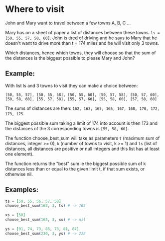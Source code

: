 # Where to visit

John and Mary want to travel between a few towns A, B, C ...

Mary has on a sheet of paper a list of distances between these towns. `ls =
[50, 55, 57, 58, 60]`. John is tired of driving and he says to Mary that he
doesn't want to drive more than t = 174 miles and he will visit only 3 towns.

Which distances, hence which towns, they will choose so that the sum of the
distances is the biggest possible to please Mary and John?

## Example:

With list ls and 3 towns to visit they can make a choice between:

    [50, 55, 57], [50, 55, 58], [50, 55, 60], [50, 57, 58], [50, 57, 60],
    [50, 58, 60], [55, 57, 58], [55, 57, 60], [55, 58, 60], [57, 58, 60]

The sums of distances are then: `162, 163, 165, 165, 167, 168, 170, 172, 173,
175`.

The biggest possible sum taking a limit of 174 into account is then 173 and the
distances of the 3 corresponding towns is `[55, 58, 60]`.

The function choose_best_sum will take as parameters `t` (maximum sum of
distances, integer >= 0), `k` (number of towns to visit, k >= 1) and `ls` (list
of distances, all distances are positive or null integers and this list has at
least one element).

The function returns the "best" sum ie the biggest possible sum of k distances
less than or equal to the given limit t, if that sum exists, or otherwise nil.

## Examples:

```elixir
ts = [50, 55, 56, 57, 58]
choose_best_sum(163, 3, ts) # -> 163
 
xs = [50]
choose_best_sum(163, 3, xs) # -> nil
 
ys = [91, 74, 73, 85, 73, 81, 87]
choose_best_sum(230, 3, ys) # -> 228
```
